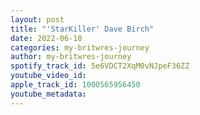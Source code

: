 ```yaml
---
layout: post
title: "'StarKiller' Dave Birch"
date: 2022-06-10
categories: my-britwres-journey
author: my-britwres-journey
spotify_track_id: 5e6VDCT2XqM0vNJpeF36ZZ
youtube_video_id: 
apple_track_id: 1000565956450
youtube_metadata: 
---
```

